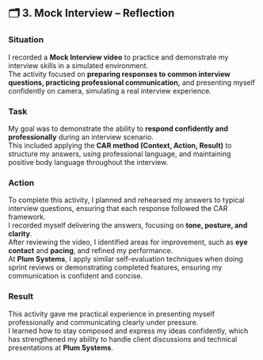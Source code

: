 ## 🗂️ 3. Mock Interview – Reflection 

###  Situation
I recorded a **Mock Interview video** to practice and demonstrate my interview skills in a simulated environment.  
The activity focused on **preparing responses to common interview questions, practicing professional communication,** and presenting myself confidently on camera, simulating a real interview experience.

###  Task
My goal was to demonstrate the ability to **respond confidently and professionally** during an interview scenario.  
This included applying the **CAR method (Context, Action, Result)** to structure my answers, using professional language, and maintaining positive body language throughout the interview.

###  Action
To complete this activity, I planned and rehearsed my answers to typical interview questions, ensuring that each response followed the CAR framework.  
I recorded myself delivering the answers, focusing on **tone, posture, and clarity**.  
After reviewing the video, I identified areas for improvement, such as **eye contact** and **pacing**, and refined my performance.  
At **Plum Systems**, I apply similar self-evaluation techniques when doing sprint reviews or demonstrating completed features, ensuring my communication is confident and concise.

###  Result
This activity gave me practical experience in presenting myself professionally and communicating clearly under pressure.  
I learned how to stay composed and express my ideas confidently, which has strengthened my ability to handle client discussions and technical presentations at **Plum Systems**.
